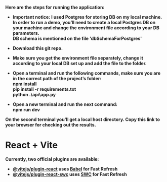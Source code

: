 <b>Here are the steps for running the application:<b><br>
- Important notice: I used Postgres for storing DB on my local machine. In order to run a demo, you’ll need to create a local Postgres DB on your machine and change the environment file according to your DB parameters. <br>
DB schema is mentioned on the file 'dbSchemaForPostgres'<br>

- Download this git repo.
- Make sure you get the environment file separately, change it according to your local DB set up and add the file to the folder.
- Open a terminal and run the following commands, make sure you are in the correct path of the project’s folder: <br>
npm install <br>
pip install -r requirements.txt <br>
python .\api\app.py<br>
- Open a new terminal and run the next command: <br>
npm run dev <br>

On the second terminal you'll get a local host directory. Copy this link to your browser for checking out the results.


# React + Vite

Currently, two official plugins are available:

- [@vitejs/plugin-react](https://github.com/vitejs/vite-plugin-react/blob/main/packages/plugin-react/README.md) uses [Babel](https://babeljs.io/) for Fast Refresh
- [@vitejs/plugin-react-swc](https://github.com/vitejs/vite-plugin-react-swc) uses [SWC](https://swc.rs/) for Fast Refresh
